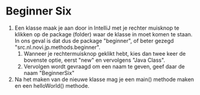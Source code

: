 # Beginner Six

1. Een klasse maak je aan door in IntelliJ met je rechter muisknop te klikken op de package (folder) waar de klasse in moet komen te staan.
In ons geval is dat dus de package "beginner", of beter gezegd "src.nl.novi.jp.methods.beginner".
   1. Wanneer je rechtermuisknop geklikt hebt, kies dan twee keer de bovenste optie, eerst "new" en vervolgens "Java Class". 
   2. Vervolgen wordt gevraagd om een naam te geven, geef daar de naam "BeginnerSix"
2. Na het maken van de nieuwe klasse mag je een main() methode maken en een helloWorld() methode.
